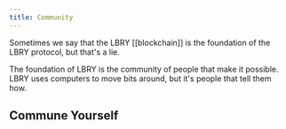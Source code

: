 ```yaml
---
title: Community
---
```


Sometimes we say that the LBRY [[blockchain]] is the foundation of the LBRY protocol, but that's a lie.

The foundation of LBRY is the community of people that make it possible. LBRY uses computers to move bits around, but it's people that tell them how.

## Commune Yourself

<FeatureLinks/>

